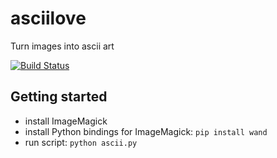 # asciilove
Turn images into ascii art

[![Build Status](https://snap-ci.com/hamvocke/asciilove/branch/master/build_image)](https://snap-ci.com/hamvocke/asciilove/branch/master)

## Getting started
  * install ImageMagick
  * install Python bindings for ImageMagick: `pip install wand`
  * run script: `python ascii.py`
